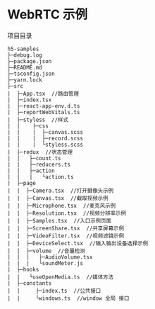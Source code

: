 # WebRTC 示例

项目目录

    h5-samples  
    ├─debug.log  
    ├─package.json  
    ├─README.md  
    ├─tsconfig.json  
    ├─yarn.lock  
    ├─src  
    |  ├─App.tsx  //路由管理
    |  ├─index.tsx  
    |  ├─react-app-env.d.ts  
    |  ├─reportWebVitals.ts  
    |  ├─styless  //样式
    |  |    ├─css  
    |  |    |  ├─canvas.scss  
    |  |    |  ├─record.scss  
    |  |    |  └styless.scss  
    |  ├─redux  //状态管理
    |  |   ├─count.ts  
    |  |   ├─reducers.ts  
    |  |   ├─action  
    |  |   |   └action.ts  
    |  ├─page  
    |  |  ├─Camera.tsx  //打开摄像头示例
    |  |  ├─Canvas.tsx  //截取视频示例
    |  |  ├─Microphone.tsx  //麦克风示例
    |  |  ├─Resolution.tsx  //视频分辨率示例
    |  |  ├─Samples.tsx  //入口示例页面
    |  |  ├─ScreenShare.tsx  //共享屏幕示例
    |  |  ├─VideoFilter.tsx  //视频滤镜示例
    |  |  ├─DeviceSelect.tsx  //输入输出设备选择示例
    |  |  ├─volume  //音量检测
    |  |  |   ├─AudioVolume.tsx  
    |  |  |   └soundMeter.js 
    |  ├─hooks  
    |  |   └useOpenMedia.ts  //媒体方法
    |  ├─constants  
    |  |     ├─index.ts  //公共接口
    |  |     └windows.ts  //window 全局 接口
 
